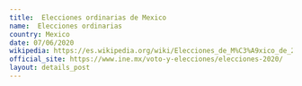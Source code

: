 ```yaml
---
title:  Elecciones ordinarias de Mexico
name:  Elecciones ordinarias
country: Mexico
date: 07/06/2020
wikipedia: https://es.wikipedia.org/wiki/Elecciones_de_M%C3%A9xico_de_2020
official_site: https://www.ine.mx/voto-y-elecciones/elecciones-2020/
layout: details_post
---
```

